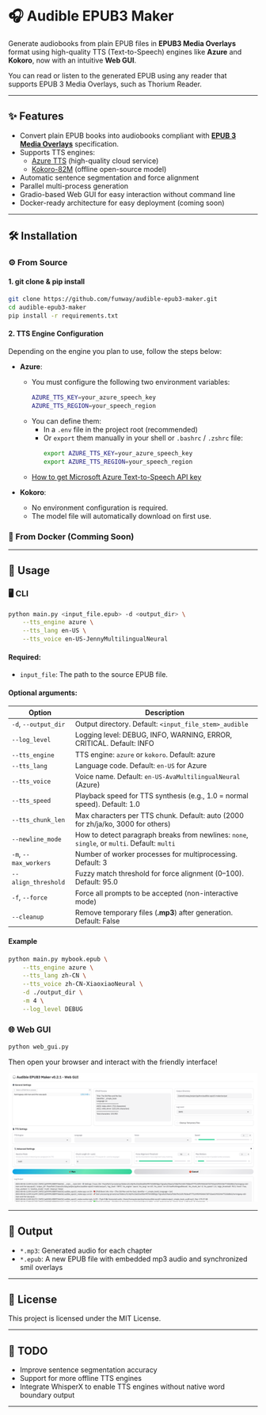 # 🎧 Audible EPUB3 Maker

Generate audiobooks from plain EPUB files in **EPUB3 Media Overlays** format using high-quality TTS (Text-to-Speech) engines like **Azure** and **Kokoro**, now with an intuitive **Web GUI**.

You can read or listen to the generated EPUB using any reader that supports EPUB 3 Media Overlays, such as Thorium Reader.

---

## ✨ Features

- Convert plain EPUB books into audiobooks compliant with **[EPUB 3 Media Overlays](https://www.w3.org/TR/epub/#sec-media-overlays)** specification.
- Supports TTS engines:
  - [Azure TTS](https://learn.microsoft.com/en-us/azure/ai-services/speech-service/get-started-text-to-speech) (high-quality cloud service)
  - [Kokoro-82M](https://huggingface.co/hexgrad/Kokoro-82M) (offline open-source model)
- Automatic sentence segmentation and force alignment
- Parallel multi-process generation
- Gradio-based Web GUI for easy interaction without command line
- Docker-ready architecture for easy deployment (coming soon)
---

## 🛠 Installation

### ⚙️ From Source
#### 1. git clone & pip install
```bash
git clone https://github.com/funway/audible-epub3-maker.git 
cd audible-epub3-maker
pip install -r requirements.txt
```

#### 2. TTS Engine Configuration

Depending on the engine you plan to use, follow the steps below:

- **Azure**:
  - You must configure the following two environment variables:
    ```bash
    AZURE_TTS_KEY=your_azure_speech_key
    AZURE_TTS_REGION=your_speech_region
    ```
  - You can define them:
    - In a `.env` file in the project root (recommended)
    - Or `export` them manually in your shell or `.bashrc` / `.zshrc` file:
      ```bash
      export AZURE_TTS_KEY=your_azure_speech_key
      export AZURE_TTS_REGION=your_speech_region
      ```
  - [How to get Microsoft Azure Text-to-Speech API key](https://docs.merkulov.design/how-to-get-microsoft-azure-tts-api-key/)

- **Kokoro**:
  - No environment configuration is required.
  - The model file will automatically download on first use.


### 🐳 From Docker (Comming Soon)

---

## 🚀 Usage

### 🖥️ CLI

```bash
python main.py <input_file.epub> -d <output_dir> \
    --tts_engine azure \
    --tts_lang en-US \
    --tts_voice en-US-JennyMultilingualNeural
```

#### Required:
- `input_file`: The path to the source EPUB file.

#### Optional arguments:

| Option                | Description                                                                                  |
| --------------------- | -------------------------------------------------------------------------------------------- |
| `-d`, `--output_dir`  | Output directory. Default: `<input_file_stem>_audible`                                       |
| `--log_level`         | Logging level: DEBUG, INFO, WARNING, ERROR, CRITICAL. Default: INFO                          |
| `--tts_engine`        | TTS engine: `azure` or `kokoro`. Default: azure                                              |
| `--tts_lang`          | Language code. Default: `en-US` for Azure                                                    |
| `--tts_voice`         | Voice name. Default: `en-US-AvaMultilingualNeural` (Azure)                                   |
| `--tts_speed`         | Playback speed for TTS synthesis (e.g., 1.0 = normal speed). Default: 1.0                    |
| `--tts_chunk_len`     | Max characters per TTS chunk. Default: auto (2000 for zh/ja/ko, 3000 for others)             |
| `--newline_mode`      | How to detect paragraph breaks from newlines: `none`, `single`, or `multi`. Default: `multi` |
| `-m`, `--max_workers` | Number of worker processes for multiprocessing. Default: 3                                   |
| `--align_threshold`   | Fuzzy match threshold for force alignment (0–100). Default: 95.0                             |
| `-f`, `--force`       | Force all prompts to be accepted (non-interactive mode)                                      |
| `--cleanup`           | Remove temporary files (**.mp3**) after generation. Default: False                           |

#### Example

```bash
python main.py mybook.epub \
    --tts_engine azure \
    --tts_lang zh-CN \
    --tts_voice zh-CN-XiaoxiaoNeural \
    -d ./output_dir \
    -m 4 \
    --log_level DEBUG
```

### 🌐 Web GUI

```bash
python web_gui.py
```

Then open your browser and interact with the friendly interface!

![Web GUI Screenshot](screenshot.png)

---

## 💾 Output

- `*.mp3`: Generated audio for each chapter
- `*.epub`: A new EPUB file with embedded mp3 audio and synchronized smil overlays

---

## 📄 License

This project is licensed under the MIT License.

---

## 🚗 TODO
- Improve sentence segmentation accuracy
- Support for more offline TTS engines
- Integrate WhisperX to enable TTS engines without native word boundary output
---


